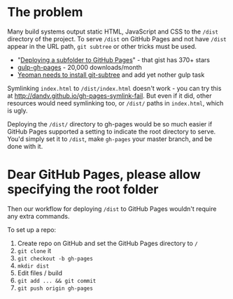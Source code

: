 # The problem

Many build systems output static HTML, JavaScript and CSS to the `/dist` directory of the project.
To serve `/dist` on GitHub Pages and not have `/dist` appear in the URL path, `git subtree` or other tricks must be used.

* "[Deploying a subfolder to GitHub Pages](https://gist.github.com/cobyism/4730490)" - that gist has 370+ stars
* [gulp-gh-pages](https://www.npmjs.com/package/gulp-gh-pages) - 20,000 downloads/month
* [Yeoman needs to install git-subtree](https://github.com/yeoman/generator-gulp-webapp/blob/master/docs/recipes/gh-pages.md) and add yet nother gulp task

Symlinking `index.html` to `/dist/index.html` doesn't work - you can try this at http://dandv.github.io/gh-pages-symlink-fail.
But even if it did, other resources would need symlinking too, or `/dist/` paths in `index.html`, which is ugly.

Deploying the `/dist/` directory to gh-pages would be so much easier if GitHub Pages supported a setting to indicate the root directory to serve. You'd simply set it to `/dist`, make `gh-pages` your master branch, and be done with it.

# Dear GitHub Pages, please allow specifying the root folder

Then our workflow for deploying `/dist` to GitHub Pages wouldn't require any extra commands.

To set up a repo:

1. Create repo on GitHub and set the GitHub Pages directory to `/`
2. `git clone` it
3. `git checkout -b gh-pages`
4. `mkdir dist`
5. Edit files / build
6. `git add ... && git commit`
7. `git push origin gh-pages`
